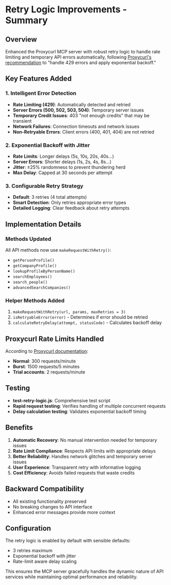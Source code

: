 # Retry Logic Improvements - Summary

## Overview
Enhanced the Proxycurl MCP server with robust retry logic to handle rate limiting and temporary API errors automatically, following [Proxycurl's recommendation](https://nubela.co/proxycurl/docs) to "handle 429 errors and apply exponential backoff."

## Key Features Added

### 1. Intelligent Error Detection
- **Rate Limiting (429)**: Automatically detected and retried
- **Server Errors (500, 502, 503, 504)**: Temporary server issues
- **Temporary Credit Issues**: 403 "not enough credits" that may be transient
- **Network Failures**: Connection timeouts and network issues
- **Non-Retryable Errors**: Client errors (400, 401, 404) are not retried

### 2. Exponential Backoff with Jitter
- **Rate Limits**: Longer delays (5s, 10s, 20s, 40s...)
- **Server Errors**: Shorter delays (1s, 2s, 4s, 8s...)
- **Jitter**: ±25% randomness to prevent thundering herd
- **Max Delay**: Capped at 30 seconds per attempt

### 3. Configurable Retry Strategy
- **Default**: 3 retries (4 total attempts)
- **Smart Detection**: Only retries appropriate error types
- **Detailed Logging**: Clear feedback about retry attempts

## Implementation Details

### Methods Updated
All API methods now use `makeRequestWithRetry()`:
- `getPersonProfile()`
- `getCompanyProfile()`
- `lookupProfileByPersonName()`
- `searchEmployees()`
- `search_people()`
- `advancedSearchCompanies()`

### Helper Methods Added
1. `makeRequestWithRetry(url, params, maxRetries = 3)`
2. `isRetryableError(error)` - Determines if error should be retried
3. `calculateRetryDelay(attempt, statusCode)` - Calculates backoff delay

## Proxycurl Rate Limits Handled
According to [Proxycurl documentation](https://nubela.co/proxycurl/docs):
- **Normal**: 300 requests/minute
- **Burst**: 1500 requests/5 minutes  
- **Trial accounts**: 2 requests/minute

## Testing
- **test-retry-logic.js**: Comprehensive test script
- **Rapid request testing**: Verifies handling of multiple concurrent requests
- **Delay calculation testing**: Validates exponential backoff timing

## Benefits
1. **Automatic Recovery**: No manual intervention needed for temporary issues
2. **Rate Limit Compliance**: Respects API limits with appropriate delays
3. **Better Reliability**: Handles network glitches and temporary server issues
4. **User Experience**: Transparent retry with informative logging
5. **Cost Efficiency**: Avoids failed requests that waste credits

## Backward Compatibility
- All existing functionality preserved
- No breaking changes to API interface
- Enhanced error messages provide more context

## Configuration
The retry logic is enabled by default with sensible defaults:
- 3 retries maximum
- Exponential backoff with jitter
- Rate-limit aware delay scaling

This ensures the MCP server gracefully handles the dynamic nature of API services while maintaining optimal performance and reliability. 